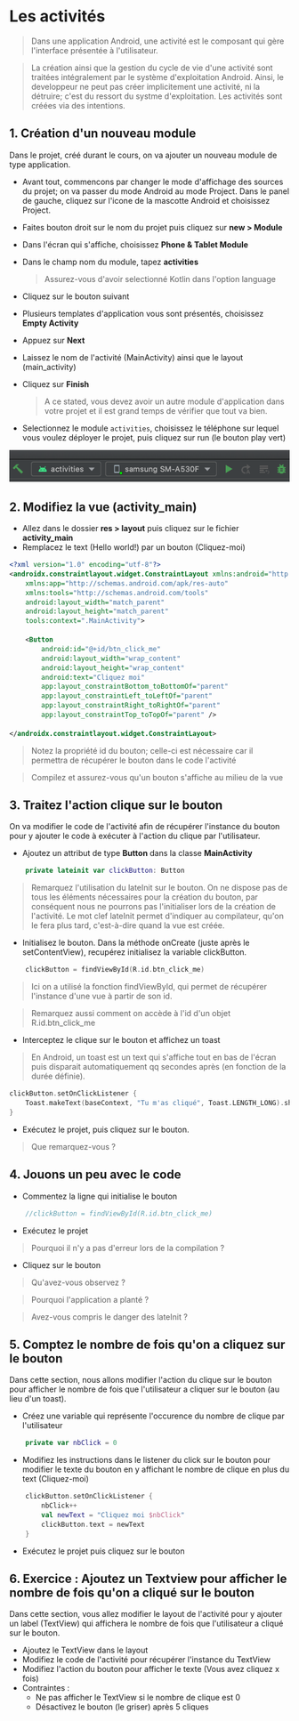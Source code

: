 # Les activités
> Dans une application Android, une activité est le composant qui gère l'interface présentée à l'utilisateur.

> La création ainsi que la gestion du cycle de vie d'une activité sont traitées intégralement par le système d'exploitation Android. Ainsi, le developpeur ne peut pas créer implicitement une activité, ni la détruire; c'est du ressort du systme d'exploitation. Les activités sont créées via des intentions. 

## 1. Création d'un nouveau module 
Dans le projet, créé durant le cours, on va ajouter un nouveau module de type application. 

- Avant tout, commencons par changer le mode d'affichage des sources du projet; on va passer du mode Android au mode Project. 
Dans le panel de gauche, cliquez sur l'icone de la mascotte Android et choisissez Project. 
- Faites bouton droit sur le nom du projet puis cliquez sur **new > Module**
- Dans l'écran qui s'affiche, choisissez **Phone & Tablet Module**
- Dans le champ nom du module, tapez **activities**
    > Assurez-vous d'avoir selectionné Kotlin dans l'option language
- Cliquez sur le bouton suivant 
- Plusieurs templates d'application vous sont présentés, choisissez **Empty Activity**
- Appuez sur **Next**
- Laissez le nom de l'activité (MainActivity) ainsi que le layout (main_activity)
- Cliquez sur **Finish**
  > A ce stated, vous devez avoir un autre module d'application dans votre projet et il est grand temps de vérifier que tout va bien. 
  
- Selectionnez le module `activities`, choisissez le téléphone sur lequel vous voulez déployer le projet, puis cliquez sur run (le bouton play vert) 

![Compilez](/run.png "Compilez le projet")

## 2. Modifiez la vue (activity_main)
- Allez dans le dossier **res > layout** puis cliquez sur le fichier **activity_main**
- Remplacez le text (Hello world!) par un bouton (Cliquez-moi)
```xml
<?xml version="1.0" encoding="utf-8"?>
<androidx.constraintlayout.widget.ConstraintLayout xmlns:android="http://schemas.android.com/apk/res/android"
    xmlns:app="http://schemas.android.com/apk/res-auto"
    xmlns:tools="http://schemas.android.com/tools"
    android:layout_width="match_parent"
    android:layout_height="match_parent"
    tools:context=".MainActivity">

    <Button
        android:id="@+id/btn_click_me"
        android:layout_width="wrap_content"
        android:layout_height="wrap_content"
        android:text="Cliquez moi"
        app:layout_constraintBottom_toBottomOf="parent"
        app:layout_constraintLeft_toLeftOf="parent"
        app:layout_constraintRight_toRightOf="parent"
        app:layout_constraintTop_toTopOf="parent" />

</androidx.constraintlayout.widget.ConstraintLayout>
```
> Notez la propriété id du bouton; celle-ci est nécessaire car il permettra de récupérer le bouton dans le code l'activité

> Compilez et assurez-vous qu'un bouton s'affiche au milieu de la vue

## 3. Traitez l'action clique sur le bouton 
On va modifier le code de l'activité afin de récupérer l'instance du bouton pour y ajouter le code à exécuter à l'action du clique par l'utilisateur. 

- Ajoutez un attribut de type **Button** dans la classe **MainActivity**
```Kotlin
    private lateinit var clickButton: Button
```
> Remarquez l'utilisation du lateInit sur le bouton. On ne dispose pas de tous les éléments nécessaires pour la création du bouton, par conséquent nous ne pourrons pas l'initialiser lors de la création de l'activité. Le mot clef lateInit permet d'indiquer au compilateur, qu'on le fera plus tard, c'est-à-dire quand la vue est créée. 

- Initialisez le bouton. Dans la méthode onCreate (juste après le setContentView), recupérez initialisez la variable clickButton. 
```Kotlin
    clickButton = findViewById(R.id.btn_click_me)
```
> Ici on a utilisé la fonction findViewById, qui permet de récupérer l'instance d'une vue à partir de son id. 

> Remarquez aussi comment on accède à l'id d'un objet R.id.btn_click_me

- Interceptez le clique sur le bouton et affichez un toast 
> En Android, un toast est un text qui s'affiche tout en bas de l'écran puis disparait automatiquement qq secondes après (en fonction de la durée définie).

```kotlin 
clickButton.setOnClickListener {
    Toast.makeText(baseContext, "Tu m'as cliqué", Toast.LENGTH_LONG).show()
}
```

- Exécutez le projet, puis cliquez sur le bouton.

> Que remarquez-vous ? 

## 4. Jouons un peu avec le code 
- Commentez la ligne qui initialise le bouton 
```kotlin
    //clickButton = findViewById(R.id.btn_click_me)
```
- Exécutez le projet 
> Pourquoi il n'y a pas d'erreur lors de la compilation ? 

- Cliquez sur le bouton 
> Qu'avez-vous observez ? 

> Pourquoi l'application a planté ? 

> Avez-vous compris le danger des lateInit ? 

## 5. Comptez le nombre de fois qu'on a cliquez sur le bouton 
Dans cette section, nous allons modifier l'action du clique sur le bouton pour afficher le nombre de fois que l'utilisateur a cliquer sur le bouton (au lieu d'un toast).

- Créez une variable qui représente l'occurence du nombre de clique par l'utilisateur 
```kotlin
    private var nbClick = 0 
```

- Modifiez les instructions dans le listener du click sur le bouton pour modifier le texte du bouton en y affichant le nombre de clique en plus du text (Cliquez-moi) 

```kotlin
    clickButton.setOnClickListener {
        nbClick++
        val newText = "Cliquez moi $nbClick"
        clickButton.text = newText
    }
```

- Exécutez le projet puis cliquez sur le bouton

## 6. Exercice : Ajoutez un Textview pour afficher le nombre de fois qu'on a cliqué sur le bouton 

Dans cette section, vous allez modifier le layout de l'activité pour y ajouter un label (TextView) qui affichera le nombre de fois que l'utilisateur a cliqué sur le bouton. 

- Ajoutez le TextView dans le layout 
- Modifiez le code de l'activité pour récupérer l'instance du TextView 
- Modifiez l'action du bouton pour afficher le texte (Vous avez cliquez x fois) 
- Contraintes : 
    - Ne pas afficher le TextView si le nombre de clique est 0
    - Désactivez le bouton (le griser) après 5 cliques




